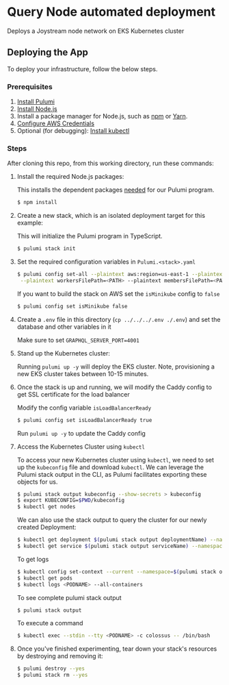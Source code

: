 # Query Node automated deployment

Deploys a Joystream node network on EKS Kubernetes cluster

## Deploying the App

To deploy your infrastructure, follow the below steps.

### Prerequisites

1. [Install Pulumi](https://www.pulumi.com/docs/get-started/install/)
1. [Install Node.js](https://nodejs.org/en/download/)
1. Install a package manager for Node.js, such as [npm](https://www.npmjs.com/get-npm) or [Yarn](https://yarnpkg.com/en/docs/install).
1. [Configure AWS Credentials](https://www.pulumi.com/docs/intro/cloud-providers/aws/setup/)
1. Optional (for debugging): [Install kubectl](https://kubernetes.io/docs/tasks/tools/)

### Steps

After cloning this repo, from this working directory, run these commands:

1. Install the required Node.js packages:

   This installs the dependent packages [needed](https://www.pulumi.com/docs/intro/concepts/how-pulumi-works/) for our Pulumi program.

   ```bash
   $ npm install
   ```

1. Create a new stack, which is an isolated deployment target for this example:

   This will initialize the Pulumi program in TypeScript.

   ```bash
   $ pulumi stack init
   ```

1. Set the required configuration variables in `Pulumi.<stack>.yaml`

   ```bash
   $ pulumi config set-all --plaintext aws:region=us-east-1 --plaintext aws:profile=joystream-user \
    --plaintext workersFilePath=<PATH> --plaintext membersFilePath=<PATH> --plaintext isMinikube=true
   ```

   If you want to build the stack on AWS set the `isMinikube` config to `false`

   ```bash
   $ pulumi config set isMinikube false
   ```

1. Create a `.env` file in this directory (`cp ../../../.env ./.env`) and set the database and other variables in it

   Make sure to set `GRAPHQL_SERVER_PORT=4001`

1. Stand up the Kubernetes cluster:

   Running `pulumi up -y` will deploy the EKS cluster. Note, provisioning a
   new EKS cluster takes between 10-15 minutes.

1. Once the stack is up and running, we will modify the Caddy config to get SSL certificate for the load balancer

   Modify the config variable `isLoadBalancerReady`

   ```bash
   $ pulumi config set isLoadBalancerReady true
   ```

   Run `pulumi up -y` to update the Caddy config

1. Access the Kubernetes Cluster using `kubectl`

   To access your new Kubernetes cluster using `kubectl`, we need to set up the
   `kubeconfig` file and download `kubectl`. We can leverage the Pulumi
   stack output in the CLI, as Pulumi facilitates exporting these objects for us.

   ```bash
   $ pulumi stack output kubeconfig --show-secrets > kubeconfig
   $ export KUBECONFIG=$PWD/kubeconfig
   $ kubectl get nodes
   ```

   We can also use the stack output to query the cluster for our newly created Deployment:

   ```bash
   $ kubectl get deployment $(pulumi stack output deploymentName) --namespace=$(pulumi stack output namespaceName)
   $ kubectl get service $(pulumi stack output serviceName) --namespace=$(pulumi stack output namespaceName)
   ```

   To get logs

   ```bash
   $ kubectl config set-context --current --namespace=$(pulumi stack output namespaceName)
   $ kubectl get pods
   $ kubectl logs <PODNAME> --all-containers
   ```

   To see complete pulumi stack output

   ```bash
   $ pulumi stack output
   ```

   To execute a command

   ```bash
   $ kubectl exec --stdin --tty <PODNAME> -c colossus -- /bin/bash
   ```

1. Once you've finished experimenting, tear down your stack's resources by destroying and removing it:

   ```bash
   $ pulumi destroy --yes
   $ pulumi stack rm --yes
   ```
